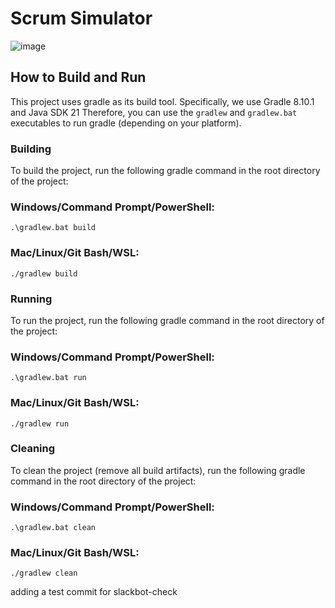 # Scrum Simulator
![image](https://github.com/user-attachments/assets/9ebc3991-67f2-4fa6-afae-738e492f8464)

## How to Build and Run

This project uses gradle as its build tool. Specifically, we use Gradle 8.10.1 and Java SDK 21
Therefore, you can use the `gradlew` and `gradlew.bat` executables to run gradle (depending on your platform).

### Building
To build the project, run the following gradle command in the root directory of the project:

### Windows/Command Prompt/PowerShell:
`.\gradlew.bat build`

### Mac/Linux/Git Bash/WSL:
`./gradlew build`

### Running
To run the project, run the following gradle command in the root directory of the project:  

### Windows/Command Prompt/PowerShell:
`.\gradlew.bat run`

### Mac/Linux/Git Bash/WSL:
`./gradlew run`

### Cleaning
To clean the project (remove all build artifacts), run the following gradle command in the root directory of the project:

### Windows/Command Prompt/PowerShell:
`.\gradlew.bat clean`

### Mac/Linux/Git Bash/WSL:
`./gradlew clean`

adding a test commit for slackbot-check
